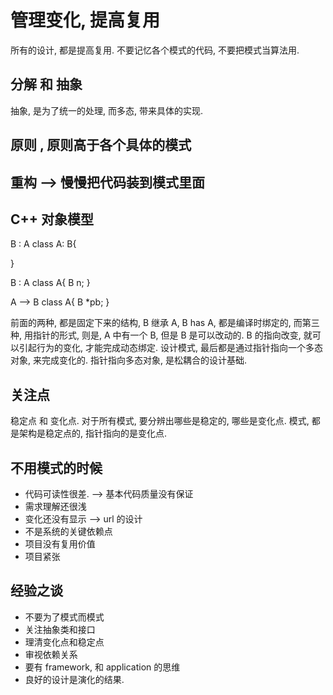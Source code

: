 # 管理变化, 提高复用

所有的设计, 都是提高复用. 不要记忆各个模式的代码, 不要把模式当算法用.

## 分解 和 抽象

抽象, 是为了统一的处理, 而多态, 带来具体的实现.

## 原则 , 原则高于各个具体的模式

## 重构 --> 慢慢把代码装到模式里面


## C++ 对象模型


B : A
class A: B{

}

B : A
class A{
    B n;
}

A --> B
class A{
    B *pb;
}

前面的两种, 都是固定下来的结构, B 继承 A, B has A, 都是编译时绑定的,  而第三种, 用指针的形式, 则是, A 中有一个 B, 但是 B 是可以改动的. B 的指向改变, 就可以引起行为的变化, 才能完成动态绑定. 设计模式, 最后都是通过指针指向一个多态对象, 来完成变化的. 指针指向多态对象, 是松耦合的设计基础.

## 关注点

稳定点 和 变化点.
对于所有模式, 要分辨出哪些是稳定的, 哪些是变化点. 模式, 都是架构是稳定点的, 指针指向的是变化点.

## 不用模式的时候

* 代码可读性很差. --> 基本代码质量没有保证
* 需求理解还很浅
* 变化还没有显示 --> url 的设计
* 不是系统的关键依赖点
* 项目没有复用价值
* 项目紧张

## 经验之谈

* 不要为了模式而模式
* 关注抽象类和接口
* 理清变化点和稳定点
* 审视依赖关系
* 要有 framework, 和 application 的思维
* 良好的设计是演化的结果.